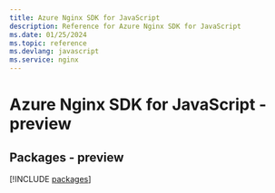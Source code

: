 ```yaml
---
title: Azure Nginx SDK for JavaScript
description: Reference for Azure Nginx SDK for JavaScript
ms.date: 01/25/2024
ms.topic: reference
ms.devlang: javascript
ms.service: nginx
---
```

# Azure Nginx SDK for JavaScript - preview
## Packages - preview
[!INCLUDE [packages](nginx-index.md)]